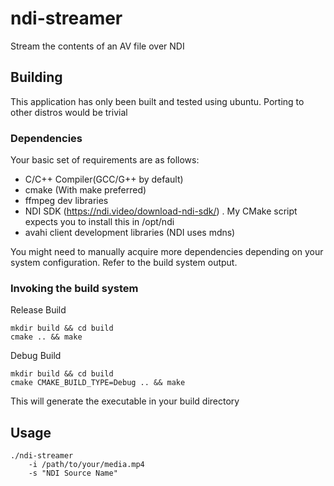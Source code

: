 # ndi-streamer
Stream the contents of an AV file over NDI

## Building

This application has only been built and tested using ubuntu.
Porting to other distros would be trivial

### Dependencies

Your basic set of requirements are as follows:

- C/C++ Compiler(GCC/G++ by default)
- cmake (With make preferred)
- ffmpeg dev libraries
- NDI SDK (https://ndi.video/download-ndi-sdk/)
    . My CMake script expects you to install this in /opt/ndi
- avahi client development libraries (NDI uses mdns)

You might need to manually acquire more dependencies depending
on your system configuration. Refer to the build system output.

### Invoking the build system

Release Build
```
mkdir build && cd build
cmake .. && make
```
Debug Build
```
mkdir build && cd build
cmake CMAKE_BUILD_TYPE=Debug .. && make
```

This will generate the executable in your build directory

## Usage

```
./ndi-streamer
    -i /path/to/your/media.mp4
    -s "NDI Source Name"
```

